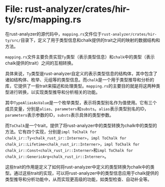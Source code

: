 # File: rust-analyzer/crates/hir-ty/src/mapping.rs

在rust-analyzer的源代码中，`mapping.rs`文件位于`rust-analyzer/crates/hir-ty/src/`目录下，定义了用于类型信息和chalk提供的trait之间的映射的数据结构和方法。

`mapping.rs`文件主要负责实现`Ty`类型（表示类型信息）和`chalk`中的类型（表示chalk提供的trait）之间的互相转换。

具体来说，`Ty`类型是rust-analyzer自定义的表示类型信息的结构体，其中包含了诸如结构体、枚举、元组等的类型信息。而`chalk`是一个用于类型推导和分析的库，它提供了一些trait来描述和处理类型。`mapping.rs`的主要目的就是将这两种类型进行转换，以实现类型推导和分析相关的功能。

其中`TypeAliasAsValue`是一个枚举类型，表示将类型别名作为值使用。它有三个成员变量，分别是`alias`、`parameters`和`substs`。`alias`表示类型别名的ID，`parameters`表示参数的ID，`substs`表示具体的类型参数。

而`ToChalk`是一个trait，提供了将rust-analyzer中的类型转换为chalk中的类型的方法。它有四个实现，分别是`impl ToChalk for chalk_ir::Ty<chalk_rust_ir::Interner>`，`impl ToChalk for chalk_ir::Lifetime<chalk_rust_ir::Interner>`，`impl ToChalk for chalk_ir::Const<chalk_rust_ir::Interner>`和`impl ToChalk for chalk_ir::GenericArg<chalk_rust_ir::Interner>`。

这些trait的作用是定义了如何将rust-analyzer中定义的类型转换为chalk中的类型。通过这些trait的实现，可以将rust-analyzer中的类型信息应用于chalk提供的类型推导和分析功能中，从而实现更高级的功能，如类型检查、自动补全等。

